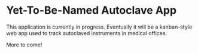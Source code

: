 # Yet-To-Be-Named Autoclave App

This application is currently in progress. Eventually it will be a kanban-style web app used to track autoclaved instruments in medical offices. 

More to come!
